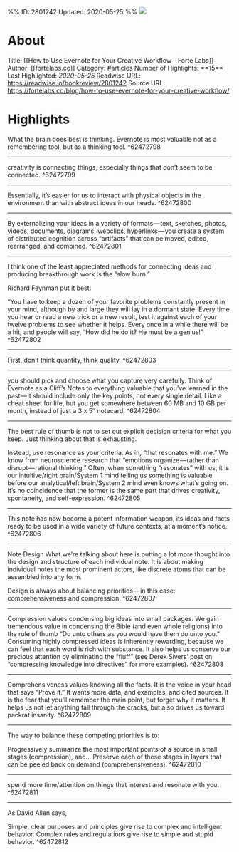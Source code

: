 %%
ID: 2801242
Updated: 2020-05-25
%%
![](https://readwise-assets.s3.amazonaws.com/static/images/article4.6bc1851654a0.png)

# About
Title: [[How to Use Evernote for Your Creative Workflow - Forte Labs]]
Author: [[fortelabs.co]]
Category: #articles
Number of Highlights: ==15==
Last Highlighted: *2020-05-25*
Readwise URL: https://readwise.io/bookreview/2801242
Source URL: https://fortelabs.co/blog/how-to-use-evernote-for-your-creative-workflow/


# Highlights 
What the brain does best is thinking. Evernote is most valuable not as a remembering tool, but as a thinking tool.  ^62472798

---

creativity is connecting things, especially things that don’t seem to be connected.  ^62472799

---

Essentially, it’s easier for us to interact with physical objects in the environment than with abstract ideas in our heads.  ^62472800

---

By externalizing your ideas in a variety of formats — text, sketches, photos, videos, documents, diagrams, webclips, hyperlinks — you create a system of distributed cognition across “artifacts” that can be moved, edited, rearranged, and combined.  ^62472801

---

I think one of the least appreciated methods for connecting ideas and producing breakthrough work is the “slow burn.”

Richard Feynman put it best:

“You have to keep a dozen of your favorite problems constantly present in your mind, although by and large they will lay in a dormant state. Every time you hear or read a new trick or a new result, test it against each of your twelve problems to see whether it helps. Every once in a while there will be a hit, and people will say, “How did he do it? He must be a genius!”  ^62472802

---

First, don’t think quantity, think quality.  ^62472803

---

you should pick and choose what you capture very carefully. Think of Evernote as a Cliff’s Notes to everything valuable that you’ve learned in the past — it should include only the key points, not every single detail. Like a cheat sheet for life, but you get somewhere between 60 MB and 10 GB per month, instead of just a 3 x 5″ notecard.  ^62472804

---

The best rule of thumb is not to set out explicit decision criteria for what you keep. Just thinking about that is exhausting.

Instead, use resonance as your criteria. As in, “that resonates with me.” We know from neuroscience research that “emotions organize — rather than disrupt — rational thinking.” Often, when something “resonates” with us, it is our intuitive/right brain/System 1 mind telling us something is valuable before our analytical/left brain/System 2 mind even knows what’s going on. It’s no coincidence that the former is the same part that drives creativity, spontaneity, and self-expression.  ^62472805

---

This note has now become a potent information weapon, its ideas and facts ready to be used in a wide variety of future contexts, at a moment’s notice.  ^62472806

---

Note Design
What we’re talking about here is putting a lot more thought into the design and structure of each individual note. It is about making individual notes the most prominent actors, like discrete atoms that can be assembled into any form.

Design is always about balancing priorities — in this case: comprehensiveness and compression.  ^62472807

---

Compression values condensing big ideas into small packages. We gain tremendous value in condensing the Bible (and even whole religions) into the rule of thumb “Do unto others as you would have them do unto you.” Consuming highly compressed ideas is inherently rewarding, because we can feel that each word is rich with substance. It also helps us conserve our precious attention by eliminating the “fluff” (see Derek Sivers’ post on “compressing knowledge into directives” for more examples).  ^62472808

---

Comprehensiveness values knowing all the facts. It is the voice in your head that says “Prove it.” It wants more data, and examples, and cited sources. It is the fear that you’ll remember the main point, but forget why it matters. It helps us not let anything fall through the cracks, but also drives us toward packrat insanity.  ^62472809

---

The way to balance these competing priorities is to:

Progressively summarize the most important points of a source in small stages (compression), and…
Preserve each of these stages in layers that can be peeled back on demand (comprehensiveness).  ^62472810

---

spend more time/attention on things that interest and resonate with you.  ^62472811

---

As David Allen says,

Simple, clear purposes and principles give rise to complex and intelligent behavior. Complex rules and regulations give rise to simple and stupid behavior.  ^62472812

